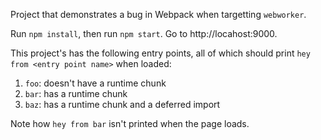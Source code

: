 Project that demonstrates a bug in Webpack when targetting `webworker`.

Run `npm install`, then run `npm start`. Go to http://locahost:9000.

This project's has the following entry points, all of which should print `hey from <entry point name>` when loaded:

1. `foo`: doesn't have a runtime chunk
2. `bar`: has a runtime chunk
3. `baz`: has a runtime chunk and a deferred import

Note how `hey from bar` isn't printed when the page loads.